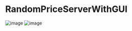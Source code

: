 # RandomPriceServerWithGUI
![image](https://user-images.githubusercontent.com/36485527/224548379-b4e8c82e-63af-4d84-b3ed-02afdbcf4d7c.png)
![image](https://user-images.githubusercontent.com/36485527/224548405-7bb4fa43-8a9d-4c36-ad17-235d8fd85aeb.png)

